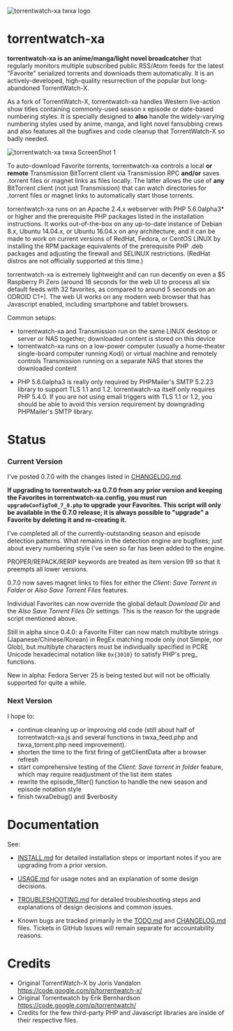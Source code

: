 ![torrentwatch-xa twxa logo](http://silverlakecorp.com/torrentwatch-xa/torrentwatch-xa-logo144.png)

torrentwatch-xa
===============

__torrentwatch-xa is an anime/manga/light novel broadcatcher__ that regularly monitors multiple subscribed public RSS/Atom feeds for the latest "Favorite" serialized torrents and downloads them automatically. It is an actively-developed, high-quality resurrection of the popular but long-abandoned TorrentWatch-X.

As a fork of TorrentWatch-X, torrentwatch-xa handles Western live-action show titles containing commonly-used season x episode or date-based numbering styles. It is specially designed to __also__ handle the widely-varying numbering styles used by anime, manga, and light novel fansubbing crews and also features all the bugfixes and code cleanup that TorrentWatch-X so badly needed.

![torrentwatch-xa twxa ScreenShot 1](http://silverlakecorp.com/torrentwatch-xa/twxaScreenShot1.png)

To auto-download Favorite torrents, torrentwatch-xa controls a local __or remote__ Transmission BitTorrent client via Transmission RPC __and/or__ saves .torrent files or magnet links as files locally. The latter allows the use of __any__ BitTorrent client (not just Transmission) that can watch directories for .torrent files or magnet links to automatically start those torrents.

torrentwatch-xa runs on an Apache 2.4.x webserver with PHP 5.6.0alpha3* or higher and the prerequisite PHP packages listed in the installation instructions. It works out-of-the-box on any up-to-date instance of Debian 8.x, Ubuntu 14.04.x, or Ubuntu 16.04.x on any architecture, and it can be made to work on current versions of RedHat, Fedora, or CentOS LINUX by installing the RPM package equivalents of the prerequisite PHP .deb packages and adjusting the firewall and SELINUX restrictions. (RedHat distros are not officially supported at this time.)

torrentwatch-xa is extremely lightweight and can run decently on even a $5 Raspberry Pi Zero (around 18 seconds for the web UI to process all six default feeds with 32 favorites, as compared to around 5 seconds on an ODROID C1+). The web UI works on any modern web browser that has Javascript enabled, including smartphone and tablet browsers.

Common setups:

- torrentwatch-xa and Transmission run on the same LINUX desktop or server or NAS together; downloaded content is stored on this device
- torrentwatch-xa runs on a low-power computer (usually a home-theater single-board computer running Kodi) or virtual machine and remotely controls Transmission running on a separate NAS that stores the downloaded content

* PHP 5.6.0alpha3 is really only required by PHPMailer's SMTP 5.2.23 library to support TLS 1.1 and 1.2. torrentwatch-xa itself only requires PHP 5.4.0. If you are not using email triggers with TLS 1.1 or 1.2, you should be able to avoid this version requirement by downgrading PHPMailer's SMTP library.

Status
===============

### Current Version

I've posted 0.7.0 with the changes listed in [CHANGELOG.md](CHANGELOG.md).

__If upgrading to torrentwatch-xa 0.7.0 from any prior version and keeping the Favorites in torrentwatch-xa.config, you must run `upgradeConfigTo0_7_0.php` to upgrade your Favorites. This script will only be available in the 0.7.0 release; it is always possible to "upgrade" a Favorite by deleting it and re-creating it.__

I've completed all of the currently-outstanding season and episode detection patterns. What remains in the detection engine are bugfixes; just about every numbering style I've seen so far has been added to the engine.

PROPER/REPACK/RERIP keywords are treated as item version 99 so that it preempts all lower versions.

0.7.0 now saves magnet links to files for either the _Client: Save Torrent in Folder_ or _Also Save Torrent Files_ features.

Individual Favorites can now override the global default _Download Dir_ and the _Also Save Torrent Files Dir_ settings. This is the reason for the upgrade script mentioned above.

Still in alpha since 0.4.0: a Favorite Filter can now match multibyte strings (Japanese/Chinese/Korean) in RegEx matching mode only (not Simple, nor Glob), but multibyte characters must be individually specified in PCRE Unicode hexadecimal notation like `0x{3010}` to satisfy PHP's preg_ functions.

New in alpha: Fedora Server 25 is being tested but will not be officially supported for quite a while.

### Next Version

I hope to:

- continue cleaning up or improving old code (still about half of torrentwatch-xa.js and several functions in twxa_feed.php and twxa_torrent.php need improvement).
- shorten the time to the first firing of getClientData after a browser refresh
- start comprehensive testing of the _Client: Save torrent in folder_ feature, which may require readjustment of the list item states
- rewrite the episode_filter() function to handle the new season and episode notation style
- finish twxaDebug() and $verbosity


Documentation
===============

See:

- [INSTALL.md](INSTALL.md) for detailed installation steps or important notes if you are upgrading from a prior version.

- [USAGE.md](USAGE.md) for usage notes and an explanation of some design decisions.

- [TROUBLESHOOTING.md](TROUBLESHOOTING.md) for detailed troubleshooting steps and explanations of design decisions and common issues.

- Known bugs are tracked primarily in the [TODO.md](TODO.md) and [CHANGELOG.md](CHANGELOG.md) files. Tickets in GitHub Issues will remain separate for accountability reasons.

Credits
===============

- Original TorrentWatch-X by Joris Vandalon https://code.google.com/p/torrentwatch-x/
- Original Torrentwatch by Erik Bernhardson https://code.google.com/p/torrentwatch/
- Credits for the few third-party PHP and Javascript libraries are inside of their respective files.